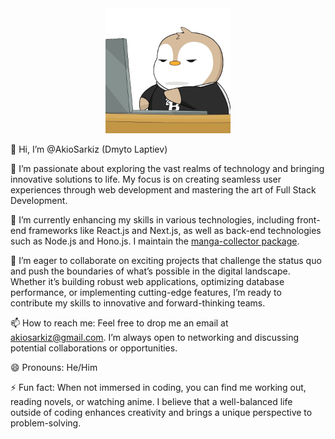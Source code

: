 <div id="header" align="center">
  <img src="assets/banner.webp" width="200"/>
</div>

👋 Hi, I’m @AkioSarkiz (Dmyto Laptiev)

👀 I’m passionate about exploring the vast realms of technology and bringing innovative solutions to life. My focus is on creating seamless user experiences through web development and mastering the art of Full Stack Development.

🌱 I’m currently enhancing my skills in various technologies, including front-end frameworks like React.js and Next.js, as well as back-end technologies such as Node.js and Hono.js. I maintain the [manga-collector package](https://github.com/AkioSarkiz/manga-collector).

💞️ I’m eager to collaborate on exciting projects that challenge the status quo and push the boundaries of what’s possible in the digital landscape. Whether it’s building robust web applications, optimizing database performance, or implementing cutting-edge features, I’m ready to contribute my skills to innovative and forward-thinking teams.

📫 How to reach me: Feel free to drop me an email at akiosarkiz@gmail.com. I’m always open to networking and discussing potential collaborations or opportunities.

😄 Pronouns: He/Him

⚡ Fun fact: When not immersed in coding, you can find me working out, reading novels, or watching anime. I believe that a well-balanced life outside of coding enhances creativity and brings a unique perspective to problem-solving.

